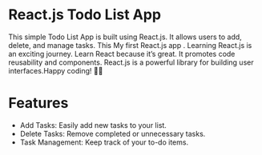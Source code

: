 # React.js Todo List App

This simple Todo List App is built using React.js. It allows users to add, delete, and manage tasks. This My first React.js app . Learning React.js is an exciting journey. Learn React because it’s great.
It promotes code reusability  and components. React.js is a powerful library for building user interfaces.Happy coding! 🚀🌟
<br>

# Features
- Add Tasks: Easily add new tasks to your list.
- Delete Tasks: Remove completed or unnecessary tasks.
- Task Management: Keep track of your to-do items.
 <br>
 